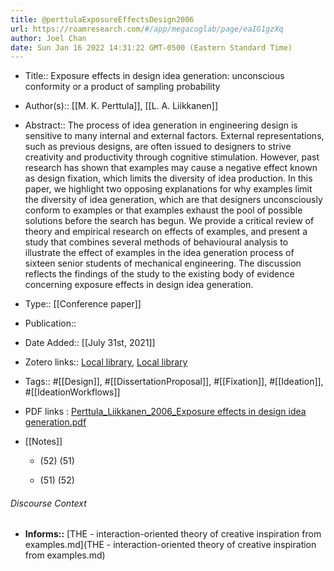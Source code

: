 ```yaml
---
title: @perttulaExposureEffectsDesign2006
url: https://roamresearch.com/#/app/megacoglab/page/eaIG1gzXq
author: Joel Chan
date: Sun Jan 16 2022 14:31:22 GMT-0500 (Eastern Standard Time)
---
```


- Title:: Exposure effects in design idea generation: unconscious conformity or a product of sampling probability
- Author(s):: [[M. K. Perttula]], [[L. A. Liikkanen]]
- Abstract:: The process of idea generation in engineering design is sensitive to many internal and external factors. External representations, such as previous designs, are often issued to designers to strive creativity and productivity through cognitive stimulation. However, past research has shown that examples may cause a negative effect known as design fixation, which limits the diversity of idea production. In this paper, we highlight two opposing explanations for why examples limit the diversity of idea generation, which are that designers unconsciously conform to examples or that examples exhaust the pool of possible solutions before the search has begun. We provide a critical review of theory and empirical research on effects of examples, and present a study that combines several methods of behavioural analysis to illustrate the effect of examples in the idea generation process of sixteen senior students of mechanical engineering. The discussion reflects the findings of the study to the existing body of evidence concerning exposure effects in design idea generation.
- Type:: [[Conference paper]]
- Publication::
- Date Added:: [[July 31st, 2021]]
- Zotero links:: [Local library](zotero://select/groups/2451508/items/Q8TYENWY), [Local library](https://www.zotero.org/groups/2451508/items/Q8TYENWY)
- Tags:: #[[Design]], #[[DissertationProposal]], #[[Fixation]], #[[Ideation]], #[[IdeationWorkflows]]
- PDF links : [Perttula_Liikkanen_2006_Exposure effects in design idea generation.pdf](zotero://open-pdf/groups/2451508/items/P66IZUQM)
- [[Notes]]

    - (52) (51)

    - (51) (52)

###### Discourse Context

- **Informs::** [THE - interaction-oriented theory of creative inspiration from examples.md](THE - interaction-oriented theory of creative inspiration from examples.md)
